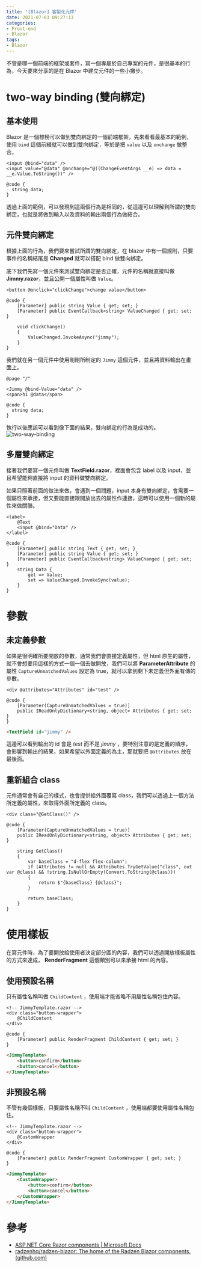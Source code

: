 ```yaml
---
title: '[Blazor] 客製化元件'
date: 2021-07-03 09:27:13
categories:
- Front-end
- Blazor
tags:
- Blazor
---
```


不管是哪一個前端的框架或套件，寫一個專屬於自己專案的元件，是很基本的行為，今天要來分享的是在 Blazor 中建立元件的一些小撇步。

<!-- more -->

# two-way binding (雙向綁定)

## 基本使用

Blazor 是一個標榜可以做到雙向綁定的一個前端框架，先來看看最基本的範例，使用 `bind` 這個前綴就可以做到雙向綁定，等於是把 `value` 以及 `onchange` 做整合。

```razor
<input @bind="data" />
<input value="@data" @onchange="@((ChangeEventArgs __e) => data = __e.Value.ToString())" />

@code {
  string data;
}
```

透過上面的範例，可以發現到這兩個行為是相同的，從這邊可以理解到所謂的雙向綁定，也就是將做到輸入以及資料的輸出兩個行為做結合。

## 元件雙向綁定

根據上面的行為，我們要來嘗試所謂的雙向綁定，在 blazor 中有一個規則，只要事件的名稱結尾是 **Changed** 就可以搭配 bind 做雙向綁定。

底下我們先寫一個元件來測試雙向綁定是否正確，元件的名稱就直接叫做 **Jimmy.razor**，並且公開一個屬性叫做 `Value`。

```razor
<button @onclick="clickChange">change value</button>

@code {
    [Parameter] public string Value { get; set; }
    [Parameter] public EventCallback<string> ValueChanged { get; set; }

    void clickChange()
    {
        ValueChanged.InvokeAsync("jimmy");
    }
}
```

我們就在另一個元件中使用剛剛所制定的 `Jimmy` 這個元件，並且將資料輸出在畫面上。

```razor
@page "/"

<Jimmy @bind-Value="data" />
<span>hi @data</span>

@code {
  string data;
}
```

執行以後應該可以看到像下面的結果，雙向綁定的行為是成功的。
![two-way-binding](two-way-binding.gif)

## 多層雙向綁定

接著我們要寫一個元件叫做 **TextField.razor**，裡面會包含 label 以及 input，並且希望能夠直接將 input 的資料做雙向綁定。

如果只照著前面的做法來做，會遇到一個問題，input 本身有雙向綁定，會需要一個屬性來承接，但又要能直接跟開放出去的屬性作連接，這時可以使用一個新的屬性來做關聯。

```razor
<label>
    @Text
    <input @bind="Data" />
</label>

@code {
    [Parameter] public string Text { get; set; }
    [Parameter] public string Value { get; set; }
    [Parameter] public EventCallback<string> ValueChanged { get; set; }
    string Data {
    	get => Value;
    	set => ValueChanged.InvokeSync(value);
    }
}
```

# 參數

## 未定義參數

如果是很明確所要開放的參數，通常我們會直接定義屬性，但 html 原生的屬性，就不會想要用這樣的方式一個一個去做開放，我們可以將 **ParameterAttribute** 的屬性 `CaptureUnmatchedValues` 設定為 true，就可以拿到剩下未定義但外面有傳的參數。

```razor
<div @attributes="Attributes" id="test" />

@code {
    [Parameter(CaptureUnmatchedValues = true)]
	public IReadOnlyDictionary<string, object> Attributes { get; set; }
}
```

```html
<TextField id="jimmy" />
```

這邊可以看到輸出的 id 會是 *test* 而不是 *jimmy* ，要特別注意的是定義的順序，會影響到輸出的結果，如果希望以外面定義的為主，那就要把 `@attributes` 放在最後面。

## 重新組合 class

元件通常會有自己的樣式，也會提供給外面覆寫 class，我們可以透過上一個方法所定義的屬性，來取得外面所定義的 class。

```razor
<div class="@GetClass()" />

@code {
    [Parameter(CaptureUnmatchedValues = true)]
	public IReadOnlyDictionary<string, object> Attributes { get; set; }
	
	string GetClass()
	{
		var baseClass = "d-flex flex-column";
		if (Attributes != null && Attributes.TryGetValue("class", out var @class) && !string.IsNullOrEmpty(Convert.ToString(@class)))
		{
			return $"{baseClass} {@class}";
		}
		
		return baseClass;
	}
}
```

# 使用樣板

在寫元件時，為了要開放給使用者決定部分區的內容，我們可以透過開放樣板屬性的方式來達成， **RenderFragment** 這個類別可以來承接 html 的內容。

## 使用預設名稱

只有屬性名稱叫做 `ChildContent` ，使用端才能省略不用屬性名稱包住內容。

```razor
<!-- JimmyTemplate.razor -->
<div class="button-wrapper">
	@ChildContent
</div>

@code {
	[Parameter] public RenderFragment ChildContent { get; set; }
}
```

```html
<JimmyTemplate>
	<button>confirm</button>
	<button>cancel</button>
</JimmyTemplate>
```

## 非預設名稱

不管有幾個樣板，只要屬性名稱不叫 `ChildContent` ，使用端都要使用屬性名稱包住。

```razor
<!-- JimmyTemplate.razor -->
<div class="button-wrapper">
	@CustomWrapper
</div>

@code {
	[Parameter] public RenderFragment CustomWrapper { get; set; }
}
```

```html
<JimmyTemplate>
	<CustomWrapper>
		<button>confirm</button>
		<button>cancel</button>
	</CustomWrapper>
</JimmyTemplate>
```

# 參考

* [ASP.NET Core Razor components | Microsoft Docs](https://docs.microsoft.com/en-us/aspnet/core/blazor/components/?view=aspnetcore-5.0)
* [radzenhq/radzen-blazor: The home of the Radzen Blazor components. (github.com)](https://github.com/radzenhq/radzen-blazor)